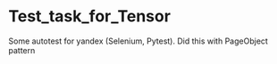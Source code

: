 # Test_task_for_Tensor
Some autotest for yandex (Selenium, Pytest).
Did this with PageObject pattern
